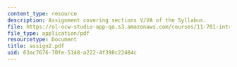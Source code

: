 ```yaml
---
content_type: resource
description: Assignment covering sections V/VA of the Syllabus.
file: https://ol-ocw-studio-app-qa.s3.amazonaws.com/courses/11-701-introduction-to-planning-institutional-processes-in-developing-countries-fall-2003/63ac767670fe5148a2224f398c22484c_assign2.pdf
file_type: application/pdf
resourcetype: Document
title: assign2.pdf
uid: 63ac7676-70fe-5148-a222-4f398c22484c
---
```

